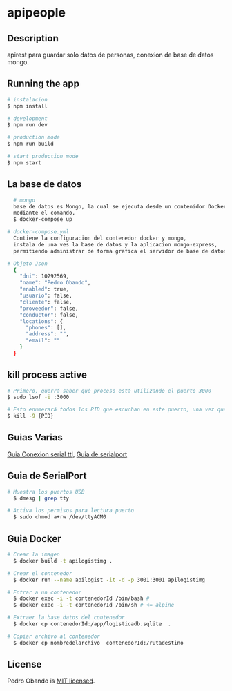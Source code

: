 # apipeople

## Description
  apirest para guardar solo datos de personas, conexion de base de datos mongo.



## Running the app

```bash
# instalacion
$ npm install

# development
$ npm run dev

# production mode
$ npm run build

# start production mode
$ npm start
```

## La base de datos

```bash
  # mongo
  base de datos es Mongo, la cual se ejecuta desde un contenidor Docker.
  mediante el comando,
  $ docker-compose up

# docker-compose.yml
  Contiene la configuracion del contenedor docker y mongo,
  instala de una ves la base de datos y la aplicacion mongo-express,
  permitiendo administrar de forma grafica el servidor de base de datos.

# Objeto Json
  {
    "dni": 10292569,
    "name": "Pedro Obando",
    "enabled": true,
    "usuario": false,
    "cliente": false,
    "proveedor": false,
    "conductor": false,
    "locations": {
      "phones": [],
      "address": "",
      "email": ""
    }
  }
```


## kill process active

```bash
# Primero, querrá saber qué proceso está utilizando el puerto 3000
$ sudo lsof -i :3000

# Esto enumerará todos los PID que escuchan en este puerto, una vez que tenga el PID puede terminarlo:
$ kill -9 {PID}
```

## Guias Varias

[Guia Conexion serial ttl](https://ubuntuperonista.blogspot.com/2017/09/como-me-conecto-traves-de-conexion-serial-ttl-ubuntu.html), [Guia de serialport](https://github.com/node-serialport/node-serialport#readme)

## Guia de SerialPort

```bash
# Muestra los puertos USB
  $ dmesg | grep tty

# Activa los permisos para lectura puerto
  $ sudo chmod a+rw /dev/ttyACM0
```

## Guia Docker

```bash
# Crear la imagen
  $ docker build -t apilogistimg .

# Crear el contenedor
  $ docker run --name apilogist -it -d -p 3001:3001 apilogistimg

# Entrar a un contenedor
  $ docker exec -i -t contenedorId /bin/bash #
  $ docker exec -i -t contenedorId /bin/sh # <= alpine

# Extraer la base datos del contenedor
  $ docker cp contenedorId:/app/logisticadb.sqlite  .

# Copiar archivo al contenedor
  $ docker cp nombredelarchivo  contenedorId:/rutadestino
```

## License

  Pedro Obando is [MIT licensed](LICENSE).
